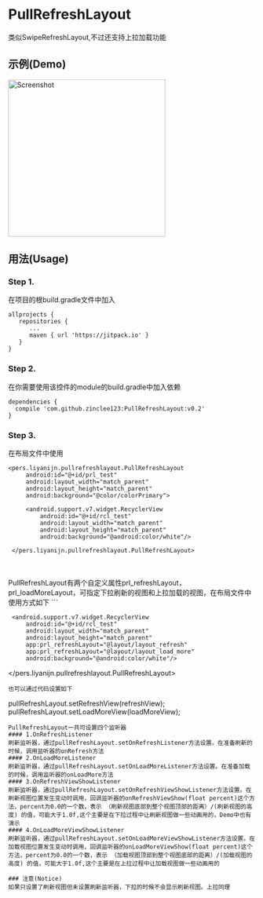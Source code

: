 # PullRefreshLayout
类似SwipeRefreshLayout,不过还支持上拉加载功能

## 示例(Demo)
<p><img src="https://github.com/zinclee123/PullRefreshLayout/blob/master/img/Demo.gif?raw=true" width="320" alt="Screenshot"/></p>

## 用法(Usage)
### Step 1.
在项目的根build.gradle文件中加入<br/>
```
allprojects {
   repositories {
      ...
      maven { url 'https://jitpack.io' }
   }
}
   ```
### Step 2.
在你需要使用该控件的module的build.gradle中加入依赖<br/>
```
dependencies {
  compile 'com.github.zinclee123:PullRefreshLayout:v0.2'
}
```
### Step 3.
在布局文件中使用
```Android
<pers.liyanijn.pullrefreshlayout.PullRefreshLayout
     android:id="@+id/prl_test"
     android:layout_width="match_parent"
     android:layout_height="match_parent"
     android:background="@color/colorPrimary">

     <android.support.v7.widget.RecyclerView
         android:id="@+id/rcl_test"
         android:layout_width="match_parent"
         android:layout_height="match_parent"
         android:background="@android:color/white"/>

 </pers.liyanijn.pullrefreshlayout.PullRefreshLayout>
```
</br>
</br>
PullRefreshLayout有两个自定义属性prl_refreshLayout，prl_loadMoreLayout，可指定下拉刷新的视图和上拉加载的视图，在布局文件中使用方式如下
```
<pers.liyanijn.pullrefreshlayout.PullRefreshLayout
     android:id="@+id/prl_test"
     android:layout_width="match_parent"
     android:layout_height="match_parent"
     android:background="@color/colorPrimary">

     <android.support.v7.widget.RecyclerView
         android:id="@+id/rcl_test"
         android:layout_width="match_parent"
         android:layout_height="match_parent"
         app:prl_refreshLayout="@layout/layout_refresh"
         app:prl_refreshLayout="@layout/layout_load_more"
         android:background="@android:color/white"/>

 </pers.liyanijn.pullrefreshlayout.PullRefreshLayout>
```
也可以通过代码设置如下
```
pullRefreshLayout.setRefreshView(refreshView);
pullRefreshLayout.setLoadMoreView(loadMoreView);
```
PullRefreshLayout一共可设置四个监听器
#### 1.OnRefreshListener
刷新监听器，通过pullRefreshLayout.setOnRefreshListener方法设置。在准备刷新的时候，调用监听器的onRefresh方法
#### 2.OnLoadMoreListener
刷新监听器，通过pullRefreshLayout.setOnLoadMoreListener方法设置。在准备加载的时候，调用监听器的onLoadMore方法
#### 3.OnRefreshViewShowListener
刷新监听器，通过pullRefreshLayout.setOnRefreshViewShowListener方法设置。在刷新视图位置发生变动时调用，回调监听器的onRefreshViewShow(float percent)这个方法，percent为0.0的一个数，表示 （刷新视图底部到整个视图顶部的距离）/(刷新视图的高度) 的值，可能大于1.0f,这个主要是在下拉过程中让刷新视图做一些动画用的，Demo中也有演示
#### 4.OnLoadMoreViewShowListener
刷新监听器，通过pullRefreshLayout.setOnLoadMoreViewShowListener方法设置。在加载视图位置发生变动时调用，回调监听器的onLoadMoreViewShow(float percent)这个方法，percent为0.0的一个数，表示 （加载视图顶部到整个视图底部的距离）/(加载视图的高度) 的值，可能大于1.0f,这个主要是在上拉过程中让加载视图做一些动画用的

### 注意(Notice)
如果只设置了刷新视图但未设置刷新监听器，下拉的时候不会显示刷新视图。上拉同理



